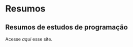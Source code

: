 # Resumos
## Resumos de estudos de programação

Acesse *<a ref="https://cris456ano.github.io/Resumos/" target="_blank" rel="external">aqui</a>* esse site. 
